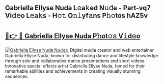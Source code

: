 ## Gabriella Ellyse Nuda L𝚎a𝚔ed N𝚞𝚍e - Part-vq7 Vi𝚍𝚎o L𝚎a𝚔s - H𝚘𝚝 O𝚗𝚕yf𝚊ns P𝚑𝚘tos hAZ5v

# <h2><a href="http://kfcrcvg.oniu.top/?m=Gabriella+Ellyse+Nuda">🔗👉 🔴 Gabriella Ellyse Nuda P𝚑ot𝚘𝚜 V𝚒d𝚎o</a></h2>

[![Gabriella Ellyse Nuda Nu𝚍e𝚜](https://i.imgur.com/0qMVB7G.gif)](http://kfcrcvg.oniu.top/?m=Gabriella+Ellyse+Nuda)
Digital media creator and web entertainer Gabriella Ellyse Nuda, known for distributing dance and lifestyle knowledge through solo and collaborative dance presentations and short videos. Innovative special effects artist Gabriella Ellyse Nuda, famed for their remarkable abilities and achievements in creating visually stunning sequences.  
